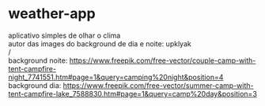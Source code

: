 # weather-app
aplicativo simples de olhar o clima                                                                                                                                                                       
autor das images do background de dia e noite: upklyak                                                                                                                    
/                                                                                                                                                                             
background noite: https://www.freepik.com/free-vector/couple-camp-with-tent-campfire-night_7741551.htm#page=1&query=camping%20night&position=4                            
background dia: https://www.freepik.com/free-vector/summer-camp-with-tent-campfire-lake_7588830.htm#page=1&query=camp%20day&position=3
